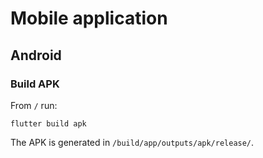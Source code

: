 # Mobile application

## Android

### Build APK
From `/` run:

```
flutter build apk
```

The APK is generated in `/build/app/outputs/apk/release/`.
